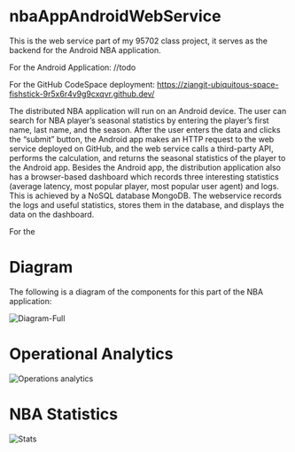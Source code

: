 # nbaAppAndroidWebService
This is the web service part of my 95702 class project, it serves as the backend for the Android NBA application. 

For the Android Application: 
//todo

For the GitHub CodeSpace deployment:
https://ziangit-ubiquitous-space-fishstick-9r5x6r4v9g9cxqvr.github.dev/

The distributed NBA application will run on an Android device. 
The user can search for NBA player’s seasonal statistics by entering the player’s first name, last name, and the season. 
After the user enters the data and clicks the “submit” button, the Android app makes an HTTP request to the web service deployed on GitHub, 
and the web service calls a third-party API, performs the calculation, and returns the seasonal statistics of the player to the Android app.
Besides the Android app, the distribution application also has a browser-based dashboard which records three interesting statistics 
(average latency, most popular player, most popular user agent) and logs. This is achieved by a NoSQL database MongoDB. 
The webservice records the logs and useful statistics, stores them in the database, and displays the data on the dashboard.

For the 

# Diagram
The following is a diagram of the components for this part of the NBA application:

![Diagram-Full](https://github.com/ziangit/nbaAppAndroidWebService/assets/110576506/6be960f7-2a7e-4cd8-b2e9-2011a4c5f4e1)

# Operational Analytics

![Operations analytics](https://github.com/ziangit/nbaAppAndroidWebService/assets/110576506/3e8c5fad-57bc-47df-a5f3-ac969f28deb9)

# NBA Statistics

![Stats](https://github.com/ziangit/nbaAppAndroidWebService/assets/110576506/55daa991-c773-43fa-a5a0-6bc00d2f46ca)
